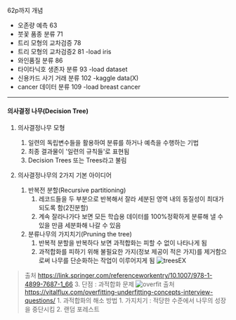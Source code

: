 62p까지 개념

- 오존량 예측 63
- 붓꽃 품종 분류 71
- 트리 모형의 교차검증 78
- 트리 모형의 교차검증2 81 -load iris
- 와인품질 분류 86
- 타이타닉호 생존자 분류 93 -load dataset
- 신용카드 사기 거래 분류 102 -kaggle data(X)
- cancer 데이터 분류 109 -load breast cancer
----------------------------------------

#### 의사결정 나무(Decision Tree)
1. 의사결정나무 모형
    1. 일련의 독립변수들을 활용하여 분류를 하거나 예측을 수행하는 기법
    2. 최종 결과물이 '일련의 규칙들'로 표현됨
    3. Decision Trees 또는 Trees라고 불림

2. 의사결정나무의 2가지 기본 아이디어
    1. 반복전 분할(Recursive partitioning)
        1. 레코드들을 두 부분으로 반복해서 잘라 세분된 영역 내의 동질성이 최대가 되도록 함(2진분할)
        2. 계속 잘라나가다 보면 모든 학습용 데이터를 100%정확하게 분류해 낼 수 있을 만큼 세분화해 나갈 수 있음
    2. 분류나무의 가지치기(Pruning the tree)
        1. 반복적 분할을 반복하다 보면 과적합화는 피할 수 없이 나타나게 됨
        2. 과적합화를 피하기 위해 불필요한 가지(정보 제공이 적은 가지)를 제거함으로써 나무를 단순화하는 작업이 이루어지게 됨
![treesEX](https://media.springernature.com/lw785/springer-static/image/prt%3A978-1-4899-7687-1%2F4/MediaObjects/978-1-4899-7687-1_4_Part_Fig1-66_HTML.gif)
> 출처 https://link.springer.com/referenceworkentry/10.1007/978-1-4899-7687-1_66
    3. 단점 : 과적합화 문제
![overfit](https://encrypted-tbn0.gstatic.com/images?q=tbn:ANd9GcQ_OoUfSv7AsYBwzg6wllenoUXAOI17o3DExw&usqp=CAU)
> 출처 https://vitalflux.com/overfitting-underfitting-concepts-interview-questions/
        1. 과적합화의 해소 방법 
            1. 가지치기 : 적당한 수준에서 나무의 성장을 중단시킴
            2. 랜덤 포레스트